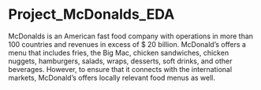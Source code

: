 # Project_McDonalds_EDA

McDonalds is an American fast food company with operations in more than 100 countries and revenues in excess of $ 20 billion. McDonald’s offers a menu that includes fries, the Big Mac, chicken sandwiches, chicken nuggets, hamburgers, salads, wraps, desserts, soft drinks, and other beverages. However, to ensure that it connects with the international markets, McDonald’s offers locally relevant food menus as well.
